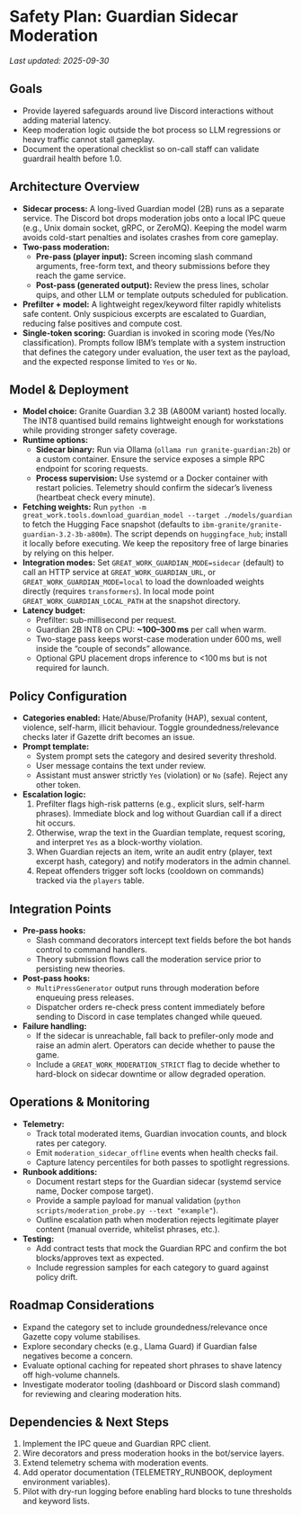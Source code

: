 # Safety Plan: Guardian Sidecar Moderation

_Last updated: 2025-09-30_

## Goals

- Provide layered safeguards around live Discord interactions without adding material latency.
- Keep moderation logic outside the bot process so LLM regressions or heavy traffic cannot stall gameplay.
- Document the operational checklist so on-call staff can validate guardrail health before 1.0.

## Architecture Overview

- **Sidecar process:** A long-lived Guardian model (2B) runs as a separate service. The Discord bot drops moderation jobs onto a local IPC queue (e.g., Unix domain socket, gRPC, or ZeroMQ). Keeping the model warm avoids cold-start penalties and isolates crashes from core gameplay.
- **Two-pass moderation:**
  - **Pre-pass (player input):** Screen incoming slash command arguments, free-form text, and theory submissions before they reach the game service.
  - **Post-pass (generated output):** Review the press lines, scholar quips, and other LLM or template outputs scheduled for publication.
- **Prefilter + model:** A lightweight regex/keyword filter rapidly whitelists safe content. Only suspicious excerpts are escalated to Guardian, reducing false positives and compute cost.
- **Single-token scoring:** Guardian is invoked in scoring mode (Yes/No classification). Prompts follow IBM’s template with a system instruction that defines the category under evaluation, the user text as the payload, and the expected response limited to `Yes` or `No`.

## Model & Deployment

- **Model choice:** Granite Guardian 3.2 3B (A800M variant) hosted locally. The INT8 quantised build remains lightweight enough for workstations while providing stronger safety coverage.
- **Runtime options:**
  - **Sidecar binary:** Run via Ollama (`ollama run granite-guardian:2b`) or a custom container. Ensure the service exposes a simple RPC endpoint for scoring requests.
  - **Process supervision:** Use systemd or a Docker container with restart policies. Telemetry should confirm the sidecar’s liveness (heartbeat check every minute).
- **Fetching weights:** Run `python -m great_work.tools.download_guardian_model --target ./models/guardian` to fetch the Hugging Face snapshot (defaults to `ibm-granite/granite-guardian-3.2-3b-a800m`). The script depends on `huggingface_hub`; install it locally before executing. We keep the repository free of large binaries by relying on this helper.
- **Integration modes:** Set `GREAT_WORK_GUARDIAN_MODE=sidecar` (default) to call an HTTP service at `GREAT_WORK_GUARDIAN_URL`, or `GREAT_WORK_GUARDIAN_MODE=local` to load the downloaded weights directly (requires `transformers`). In local mode point `GREAT_WORK_GUARDIAN_LOCAL_PATH` at the snapshot directory.
- **Latency budget:**
  - Prefilter: sub-millisecond per request.
  - Guardian 2B INT8 on CPU: **~100–300 ms** per call when warm.
  - Two-stage pass keeps worst-case moderation under 600 ms, well inside the “couple of seconds” allowance.
  - Optional GPU placement drops inference to <100 ms but is not required for launch.

## Policy Configuration

- **Categories enabled:** Hate/Abuse/Profanity (HAP), sexual content, violence, self-harm, illicit behaviour. Toggle groundedness/relevance checks later if Gazette drift becomes an issue.
- **Prompt template:**
  - System prompt sets the category and desired severity threshold.
  - User message contains the text under review.
  - Assistant must answer strictly `Yes` (violation) or `No` (safe). Reject any other token.
- **Escalation logic:**
  1. Prefilter flags high-risk patterns (e.g., explicit slurs, self-harm phrases). Immediate block and log without Guardian call if a direct hit occurs.
  2. Otherwise, wrap the text in the Guardian template, request scoring, and interpret `Yes` as a block-worthy violation.
  3. When Guardian rejects an item, write an audit entry (player, text excerpt hash, category) and notify moderators in the admin channel.
  4. Repeat offenders trigger soft locks (cooldown on commands) tracked via the `players` table.

## Integration Points

- **Pre-pass hooks:**
  - Slash command decorators intercept text fields before the bot hands control to command handlers.
  - Theory submission flows call the moderation service prior to persisting new theories.
- **Post-pass hooks:**
  - `MultiPressGenerator` output runs through moderation before enqueuing press releases.
  - Dispatcher orders re-check press content immediately before sending to Discord in case templates changed while queued.
- **Failure handling:**
  - If the sidecar is unreachable, fall back to prefiler-only mode and raise an admin alert. Operators can decide whether to pause the game.
  - Include a `GREAT_WORK_MODERATION_STRICT` flag to decide whether to hard-block on sidecar downtime or allow degraded operation.

## Operations & Monitoring

- **Telemetry:**
  - Track total moderated items, Guardian invocation counts, and block rates per category.
  - Emit `moderation_sidecar_offline` events when health checks fail.
  - Capture latency percentiles for both passes to spotlight regressions.
- **Runbook additions:**
  - Document restart steps for the Guardian sidecar (systemd service name, Docker compose target).
  - Provide a sample payload for manual validation (`python scripts/moderation_probe.py --text "example"`).
  - Outline escalation path when moderation rejects legitimate player content (manual override, whitelist phrases, etc.).
- **Testing:**
  - Add contract tests that mock the Guardian RPC and confirm the bot blocks/approves text as expected.
  - Include regression samples for each category to guard against policy drift.

## Roadmap Considerations

- Expand the category set to include groundedness/relevance once Gazette copy volume stabilises.
- Explore secondary checks (e.g., Llama Guard) if Guardian false negatives become a concern.
- Evaluate optional caching for repeated short phrases to shave latency off high-volume channels.
- Investigate moderator tooling (dashboard or Discord slash command) for reviewing and clearing moderation hits.

## Dependencies & Next Steps

1. Implement the IPC queue and Guardian RPC client.
2. Wire decorators and press moderation hooks in the bot/service layers.
3. Extend telemetry schema with moderation events.
4. Add operator documentation (TELEMETRY_RUNBOOK, deployment environment variables).
5. Pilot with dry-run logging before enabling hard blocks to tune thresholds and keyword lists.

